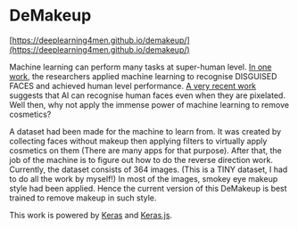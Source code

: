 # DeMakeup

[https://deeplearning4men.github.io/demakeup/](https://deeplearning4men.github.io/demakeup/)

Machine learning can perform many tasks at super-human level. [In one work](https://www.ncbi.nlm.nih.gov/pmc/articles/PMC4100743/), the researchers applied machine learning to recognise DISGUISED FACES and achieved human level performance. [A very recent work](https://www.wired.com/2016/09/machine-learning-can-identify-pixelated-faces-researchers-show/) suggests that AI can recognise human faces even when they are pixelated. Well then, why not apply the immense power of machine learning to remove cosmetics?

A dataset had been made for the machine to learn from. It was created by collecting faces without makeup then applying filters to virtually apply cosmetics on them (There are many apps for that purpose). After that, the job of the machine is to figure out how to do the reverse direction work. Currently, the dataset consists of 364 images. (This is a TINY dataset, I had to do all the work by myself!) In most of the images, smokey eye makeup style had been applied. Hence the current version of this DeMakeup is best trained to remove makeup in such style.

This work is powered by [Keras](https://keras.io/) and [Keras.js](https://transcranial.github.io/keras-js/).
